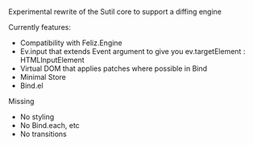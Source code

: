 Experimental rewrite of the Sutil core to support a diffing engine

Currently features:

- Compatibility with Feliz.Engine
- Ev.input that extends Event argument to give you ev.targetElement : HTMLInputElement
- Virtual DOM that applies patches where possible in Bind
- Minimal Store
- Bind.el

Missing
- No styling
- No Bind.each, etc
- No transitions
